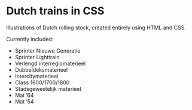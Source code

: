 # Dutch trains in CSS
Illustrations of Dutch rolling stock, created entirely using HTML and CSS.

Currently included:
* Sprinter Nieuwe Generatie
* Sprinter Lighttrain
* Verlengd interregiomaterieel
* Dubbeldeksmaterieel
* Intercitymaterieel
* Class 1600/1700/1800
* Stadsgewestelijk materieel
* Mat ’64
* Mat ’54
